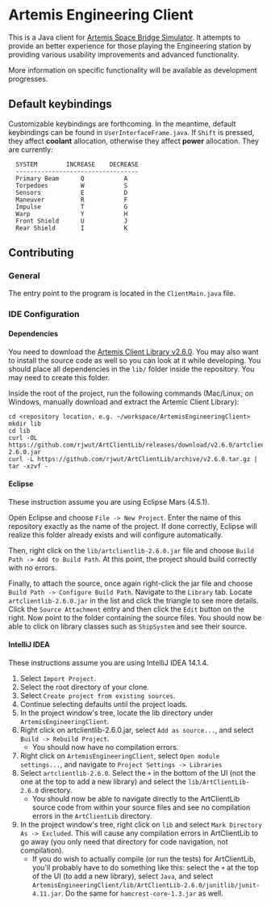# Artemis Engineering Client

This is a Java client for [Artemis Space Bridge Simulator](http://artemis.eochu.com/). It attempts to provide an better experience for those playing the Engineering station by providing various usability improvements and advanced functionality.

More information on specific functionality will be available as development progresses.

## Default keybindings
Customizable keybindings are forthcoming.  In the meantime, default keybindings can be found in `UserInterfaceFrame.java`.  If `Shift` is pressed, they affect **coolant** allocation, otherwise they affect **power** allocation.  They are currently:

	  SYSTEM		INCREASE	DECREASE
	  ----------------------------------
	  Primary Beam 		Q			A
	  Torpedoes			W			S
	  Sensors			E			D
	  Maneuver			R			F
	  Impulse			T			G
	  Warp				Y			H
	  Front Shield		U			J
	  Rear Shield		I			K

## Contributing

### General
The entry point to the program is located in the `ClientMain.java` file.

### IDE Configuration

#### Dependencies
You need to download the [Artemis Client Library v2.6.0](https://github.com/rjwut/ArtClientLib/releases). You may also want to install the source code as well so you can look at it while developing. You should place all dependencies in the `lib/` folder inside the repository. You may need to create this folder.

Inside the root of the project, run the following commands (Mac/Linux; on Windows, manually download and extract the Artemic Client Library):

    cd <repository location, e.g. ~/workspace/ArtemisEngineeringClient>
    mkdir lib
    cd lib
    curl -OL https://github.com/rjwut/ArtClientLib/releases/download/v2.6.0/artclientlib-2.6.0.jar
    curl -L https://github.com/rjwut/ArtClientLib/archive/v2.6.0.tar.gz | tar -xzvf -

#### Eclipse

These instruction assume you are using Eclipse Mars (4.5.1).
    
Open Eclipse and choose `File -> New Project`. Enter the name of this repository exactly as the name of the project. If done correctly, Eclipse will realize this folder already exists and will configure automatically.

Then, right click on the `lib/artclientlib-2.6.0.jar` file and choose `Build Path -> Add to Build Path`. At this point, the project should build correctly with no errors.

Finally, to attach the source, once again right-click the jar file and choose `Build Path -> Configure Build Path`. Navigate to the `Library` tab. Locate `artclientlib-2.6.0.jar` in the list and click the triangle to see more details. Click the `Source Attachment` entry and then click the `Edit` button on the right. Now point to the folder containing the source files. You should now be able to click on library classes such as `ShipSystem` and see their source.


#### IntelliJ IDEA
These instructions assume you are using IntelliJ IDEA 14.1.4.

1. Select `Import Project`.
1. Select the root directory of your clone.
1. Select `Create project from existing sources`.
1. Continue selecting defaults until the project loads.
1. In the project window's tree, locate the lib directory under `ArtemisEngineeringClient`.
1. Right click on artclientlib-2.6.0.jar, select `Add as source...`, and select `Build -> Rebuild Project`.
	- You should now have no compilation errors.
1. Right click on `ArtemisEngineeringClient`, select `Open module settings...`, and navigate to `Project Settings -> Libraries`
1. Select `artclientlib-2.6.0`.  Select the `+` in the bottom of the UI (not the one at the top to add a new library) and select the `lib/ArtClientLib-2.6.0` directory.
	- You should now be able to navigate directly to the ArtClientLib source code from within your source files and see no compilation errors in the `ArtClientLib` directory.
1. In the project window's tree, right click on `lib` and select `Mark Directory As -> Excluded`.  This will cause any compilation errors in ArtClientLib to go away (you only need that directory for code navigation, not compilation).
	- If you do wish to actually compile (or run the tests) for ArtClientLib, you'll probably have to do something like this: select the `+` at the top of the UI (to add a new library), select `Java`, and select `ArtemisEngineeringClient/lib/ArtClientLib-2.6.0/junitlib/junit-4.11.jar`.  Do the same for `hamcrest-core-1.3.jar` as well.